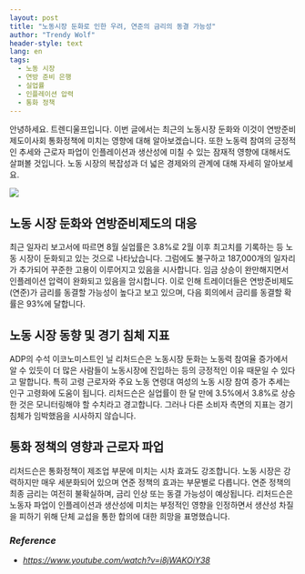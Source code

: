 ```yaml
---
layout: post
title: "노동시장 둔화로 인한 우려, 연준의 금리의 동결 가능성"
author: "Trendy Wolf"
header-style: text
lang: en
tags:
  - 노동 시장
  - 연방 준비 은행
  - 실업률
  - 인플레이션 압력
  - 통화 정책
---
```


안녕하세요. 트렌디울프입니다. 이번 글에서는 최근의 노동시장 둔화와 이것이 연방준비제도이사회 통화정책에 미치는 영향에 대해 알아보겠습니다. 또한 노동력 참여의 긍정적인 추세와 근로자 파업이 인플레이션과 생산성에 미칠 수 있는 잠재적 영향에 대해서도 살펴볼 것입니다. 노동 시장의 복잡성과 더 넓은 경제와의 관계에 대해 자세히 알아보세요.

<img
    src="https://i.ytimg.com/vi/i8jWAKOiY38/hqdefault.jpg"
/>

## 노동 시장 둔화와 연방준비제도의 대응
최근 일자리 보고서에 따르면 8월 실업률은 3.8%로 2월 이후 최고치를 기록하는 등 노동 시장이 둔화되고 있는 것으로 나타났습니다. 그럼에도 불구하고 187,000개의 일자리가 추가되어 꾸준한 고용이 이루어지고 있음을 시사합니다. 임금 상승이 완만해지면서 인플레이션 압력이 완화되고 있음을 암시합니다. 이로 인해 트레이더들은 연방준비제도(연준)가 금리를 동결할 가능성이 높다고 보고 있으며, 다음 회의에서 금리를 동결할 확률은 93%에 달합니다.


## 노동 시장 동향 및 경기 침체 지표
ADP의 수석 이코노미스트인 닐 리처드슨은 노동시장 둔화는 노동력 참여율 증가에서 알 수 있듯이 더 많은 사람들이 노동시장에 진입하는 등의 긍정적인 이유 때문일 수 있다고 말합니다. 특히 고령 근로자와 주요 노동 연령대 여성의 노동 시장 참여 증가 추세는 인구 고령화에 도움이 됩니다. 리처드슨은 실업률이 한 달 만에 3.5%에서 3.8%로 상승한 것은 모니터링해야 할 수치라고 경고합니다. 그러나 다른 소비자 측면의 지표는 경기 침체가 임박했음을 시사하지 않습니다.

## 통화 정책의 영향과 근로자 파업
리처드슨은 통화정책이 제조업 부문에 미치는 시차 효과도 강조합니다. 노동 시장은 강력하지만 매우 세분화되어 있으며 연준 정책의 효과는 부문별로 다릅니다. 연준 정책의 최종 금리는 여전히 불확실하며, 금리 인상 또는 동결 가능성이 예상됩니다. 리처드슨은 노동자 파업이 인플레이션과 생산성에 미치는 부정적인 영향을 인정하면서 생산성 차질을 피하기 위해 단체 교섭을 통한 합의에 대한 희망을 표명했습니다.


### _Reference_
- _https://www.youtube.com/watch?v=i8jWAKOiY38_

